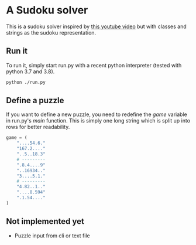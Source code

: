 # A Sudoku solver

This is a sudoku solver inspired by [this youtube video][1] but with classes
and strings as the sudoku representation.

## Run it

To run it, simply start run.py with a recent python interpreter
(tested with python 3.7 and 3.8).

```bash
python ./run.py
```

## Define a puzzle

If you want to define a new puzzle, you need to redefine the *game* variable
in run.py's *main* function. This is simply one long string which is split up
into rows for better readability.

```python
game = (
    "....54.6."
    "167.2...."
    "..5..18.3"
    # ---------
    ".8.4....9"
    "..16934.."
    "3....5.1."
    # ---------
    "4.82..1.."
    "....8.594"
    ".1.54...."
)
```

## Not implemented yet

* Puzzle input from cli or text file

[1]: https://www.youtube.com/watch?v=G_UYXzGuqvM

